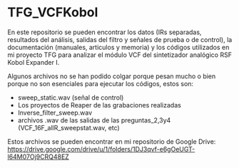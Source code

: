 # TFG_VCFKobol

En este repositorio se pueden encontrar los datos (IRs separadas, resultados del análisis, salidas del filtro y señales de prueba o de control), la documentación (manuales, articulos y memoria) y los códigos utilizados en mi proyecto TFG para analizar el módulo VCF del sintetizador analógico RSF Kobol Expander I.

Algunos archivos no se han podido colgar porque pesan mucho o bien porque no son esenciales para ejecutar los códigos, estos son:

- sweep_static.wav (señal de control)
- Los proyectos de Reaper de las grabaciones realizadas
- Inverse_filter_sweep.wav
- archivos .wav de las salidas de las preguntas_2,3y4 (VCF_16F_allR_sweepstat.wav, etc)

Estos archivos se pueden encontrar en mi repositorio de Google Drive: https://drive.google.com/drive/u/1/folders/1DJ3qvf-e6gOeUGT-l64M07Oj9CRQ48EZ

